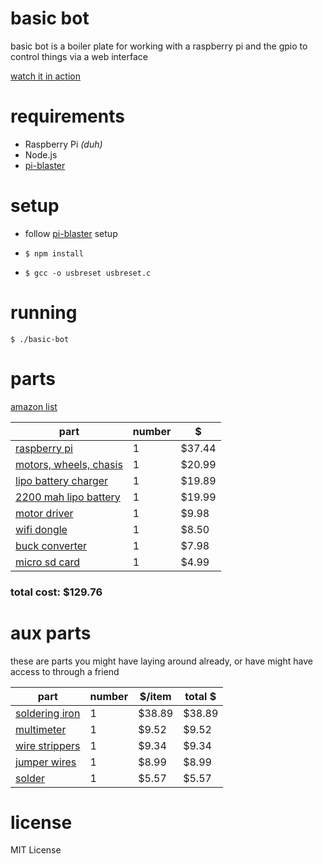 # basic bot
basic bot is a boiler plate for working with a raspberry pi and the gpio to control things via a web interface

[watch it in action](http://youtu.be/dCIq-Hh_HDI)

# requirements

* Raspberry Pi *(duh)*
* Node.js
* [pi-blaster](https://github.com/sarfata/pi-blaster)
 

# setup

* follow [pi-blaster](https://github.com/sarfata/pi-blaster#how-to-build-and-install) setup

* ```$ npm install```
* ```$ gcc -o usbreset usbreset.c```

# running

    $ ./basic-bot

# parts
[amazon list](http://amzn.com/w/2BRUDID1S4T5Z)

| part | number |  $ |
| ---- | ------ | ------- |
| [raspberry pi ](http://www.amazon.com/Raspberry-Pi-Model-512MB-Computer/dp/B00LPESRUK/ref=pd_cp_pc_0) |  1 | $37.44 |
| [motors, wheels, chasis](http://www.amazon.com/gp/product/B00GSIRHEU/) |  1 | $20.99 |
| [lipo battery charger](http://www.amazon.com/Traxxas-2935-Cell-Balance-Charger/dp/B006BYOYGU/ref=pd_bxgy_t_img_y) |  1 | $19.89 |
| [2200 mah lipo battery](http://www.amazon.com/Venom-2100mAh-Battery-Universal-System/dp/B004UZD4Q8/ref=sr_1_5?s=toys-and-games&ie=UTF8&qid=1403040586&sr=1-5&keywords=2200+mah+battery) |  1 | $19.99 |
| [motor driver ](http://www.amazon.com/SainSmart-Stepper-Controller-Mega2560-Duemilanove/dp/B00AJGM37I/ref=sr_1_8?ie=UTF8&qid=1403053541&sr=8-8&keywords=motor+driver) |  1 | $9.98 |
| [wifi dongle ](http://www.amazon.com/Edimax-EW-7811Un-Wireless-Adapter-Wizard/dp/B003MTTJOY/ref=sr_1_1?ie=UTF8&qid=1401234612&sr=8-1&keywords=wifi+usb+raspberry+pi) |  1 | $8.50 |
| [buck converter ](http://www.amazon.com/Retailstore-LM2596-Adjustable-Supply-Converter/dp/B009HPB1OI/ref=sr_1_1?s=electronics&ie=UTF8&qid=1403040996&sr=1-1&keywords=buck+converter) |  1 | $7.98 |
| [micro sd card ](http://www.amazon.com/SanDisk-Memory-Frustration-Free-Packaging--SDSDB-008G-AFFP/dp/B007JRB0TC/ref=sr_1_1?ie=UTF8&qid=1401234644&sr=8-1&keywords=8gb+sd+card) |  1 | $4.99  |

### total cost: $129.76

# aux parts
these are parts you might have laying around already, or have might have access to through a friend

| part | number | $/item | total $ |
| ---- | ------ | ------ | ------- |
| [soldering iron](http://www.amazon.com/Weller-WLC100-40-Watt-Soldering-Station/dp/B000AS28UC) | 1 | $38.89 | $38.89 |
| [multimeter](http://www.amazon.com/Digital-VOLT-Meter-Voltmeter-Multimeter/dp/B005EK3NRS) | 1 | $9.52 | $9.52 |
| [wire strippers](http://www.amazon.com/Klein-11053-Tools-Kurve-Stripper-Cutter/dp/B000MKH0YC) | 1 | $9.34 | $9.34 |
| [jumper wires](http://www.amazon.com/Foxnovo-Multicolored-40-pin-Female-Breadboard/dp/B00JUKL4XI) |  1 | $8.99 | $8.99 |
| [solder](http://www.amazon.com/Alpha-AM62964-Cookson-Lead-Free-Solder/dp/B000G35MX6) | 1 | $5.57 | $5.57 |



# license
MIT License
